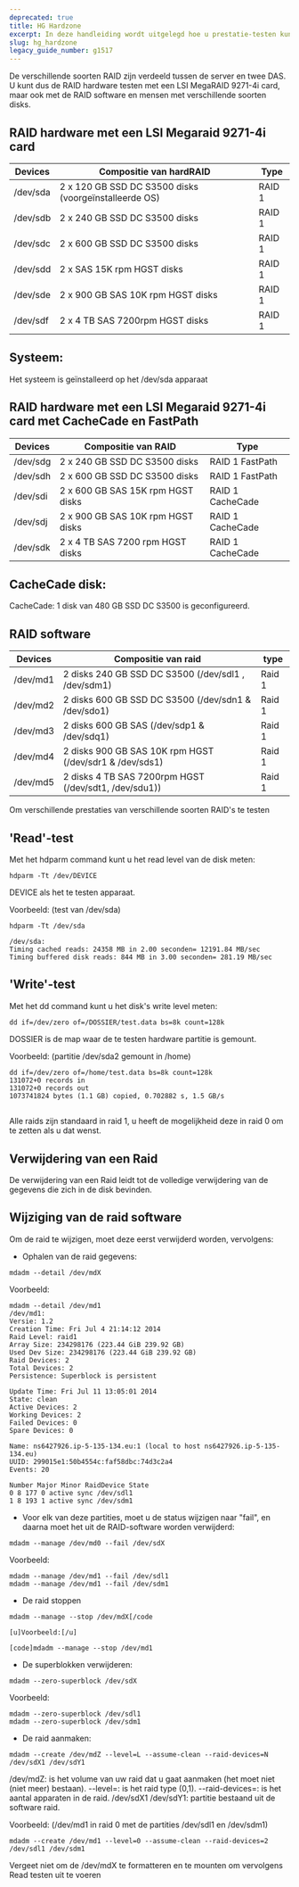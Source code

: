 ```yaml
---
deprecated: true
title: HG Hardzone
excerpt: In deze handleiding wordt uitgelegd hoe u prestatie-testen kunt uitvoeren op de HG Hardzone server.
slug: hg_hardzone
legacy_guide_number: g1517
---
```


De verschillende soorten RAID zijn verdeeld tussen de server en twee DAS. U kunt dus de RAID hardware testen met een LSI MegaRAID 9271-4i card, maar ook met de RAID software en mensen met verschillende soorten disks.

## RAID hardware met een LSI Megaraid 9271-4i card
|Devices|Compositie van hardRAID|Type|
|---|---|---|
|/dev/sda|2 x 120 GB SSD DC S3500 disks (voorgeïnstalleerde OS)|RAID 1|
|/dev/sdb|2 x 240 GB SSD DC S3500 disks|RAID 1|
|/dev/sdc|2 x 600 GB SSD DC S3500 disks|RAID 1|
|/dev/sdd|2 x SAS 15K rpm HGST disks|RAID 1|
|/dev/sde|2 x 900 GB SAS 10K rpm HGST disks|RAID 1|
|/dev/sdf|2 x 4 TB SAS 7200rpm HGST disks|RAID 1|



## Systeem:
Het systeem is geïnstalleerd op het /dev/sda apparaat


## RAID hardware met een LSI Megaraid 9271-4i card met CacheCade en FastPath
|Devices|Compositie van RAID|Type|
|---|---|---|
|/dev/sdg|2 x 240 GB SSD DC S3500 disks|RAID 1 FastPath|
|/dev/sdh|2 x 600 GB SSD DC S3500 disks|RAID 1 FastPath|
|/dev/sdi|2 x 600 GB SAS 15K rpm HGST disks|RAID 1 CacheCade|
|/dev/sdj|2 x 900 GB SAS 10K rpm HGST disks|RAID 1 CacheCade|
|/dev/sdk|2 x 4 TB SAS 7200 rpm HGST disks|RAID 1 CacheCade|



## CacheCade disk:
CacheCade: 1 disk van 480 GB SSD DC S3500 is geconfigureerd.


## RAID software
|Devices|Compositie van raid|type|
|---|---|---|
|/dev/md1|2 disks 240 GB SSD DC S3500 (/dev/sdl1 , /dev/sdm1)|Raid 1|
|/dev/md2|2 disks 600 GB SSD DC S3500 (/dev/sdn1 & /dev/sdo1)|Raid 1|
|/dev/md3|2 disks 600 GB SAS (/dev/sdp1 & /dev/sdq1)|Raid 1|
|/dev/md4|2 disks 900 GB SAS 10K rpm HGST (/dev/sdr1 & /dev/sds1)|Raid 1|
|/dev/md5|2 disks 4 TB SAS 7200rpm HGST (/dev/sdt1, /dev/sdu1))|Raid 1|



Om verschillende prestaties van verschillende soorten RAID's te testen

## 'Read'-test
Met het hdparm command kunt u het read level van de disk meten:


```
hdparm -Tt /dev/DEVICE
```


DEVICE als het te testen apparaat.

Voorbeeld: (test van /dev/sda)


```
hdparm -Tt /dev/sda

/dev/sda:
Timing cached reads: 24358 MB in 2.00 seconden= 12191.84 MB/sec
Timing buffered disk reads: 844 MB in 3.00 seconden= 281.19 MB/sec
```




## 'Write'-test
Met het dd command kunt u het disk's write level meten:


```
dd if=/dev/zero of=/DOSSIER/test.data bs=8k count=128k
```


DOSSIER is de map waar de te testen hardware partitie is gemount.

Voorbeeld: (partitie /dev/sda2 gemount in /home)


```
dd if=/dev/zero of=/home/test.data bs=8k count=128k
131072+0 records in
131072+0 records out
1073741824 bytes (1.1 GB) copied, 0.702882 s, 1.5 GB/s
```




## 
Alle raids zijn standaard in raid 1, u heeft de mogelijkheid deze in raid 0 om te zetten als u dat wenst.

## Verwijdering van een Raid
De verwijdering van een Raid leidt tot de volledige verwijdering van de gegevens die zich in de disk bevinden.


## Wijziging van de raid software
Om de raid te wijzigen, moet deze eerst verwijderd worden, vervolgens: 


- Ophalen van de raid gegevens:


```
mdadm --detail /dev/mdX
```


Voorbeeld:


```
mdadm --detail /dev/md1
/dev/md1:
Versie: 1.2
Creation Time: Fri Jul 4 21:14:12 2014
Raid Level: raid1
Array Size: 234298176 (223.44 GiB 239.92 GB)
Used Dev Size: 234298176 (223.44 GiB 239.92 GB)
Raid Devices: 2
Total Devices: 2
Persistence: Superblock is persistent

Update Time: Fri Jul 11 13:05:01 2014
State: clean
Active Devices: 2
Working Devices: 2
Failed Devices: 0
Spare Devices: 0

Name: ns6427926.ip-5-135-134.eu:1 (local to host ns6427926.ip-5-135-134.eu)
UUID: 299015e1:50b4554c:faf58dbc:74d3c2a4
Events: 20

Number Major Minor RaidDevice State
0 8 177 0 active sync /dev/sdl1
1 8 193 1 active sync /dev/sdm1
```


- Voor elk van deze partities, moet u de status wijzigen naar "fail", en daarna moet het uit de RAID-software worden verwijderd:


```
mdadm --manage /dev/md0 --fail /dev/sdX
```


Voorbeeld:


```
mdadm --manage /dev/md1 --fail /dev/sdl1
mdadm --manage /dev/md1 --fail /dev/sdm1
```


- De raid stoppen


```
mdadm --manage --stop /dev/mdX[/code

[u]Voorbeeld:[/u]

[code]mdadm --manage --stop /dev/md1
```


- De superblokken verwijderen:


```
mdadm --zero-superblock /dev/sdX
```


Voorbeeld:


```
mdadm --zero-superblock /dev/sdl1
mdadm --zero-superblock /dev/sdm1
```


- De raid aanmaken:


```
mdadm --create /dev/mdZ --level=L --assume-clean --raid-devices=N /dev/sdX1 /dev/sdY1
```


/dev/mdZ: is het volume van uw raid dat u gaat aanmaken (het moet niet (niet meer) bestaan).
--level=: is het raid type (0,1).
--raid-devices=: is het aantal apparaten in de raid.
/dev/sdX1 /dev/sdY1: partitie bestaand uit de software raid.

Voorbeeld: (/dev/md1 in raid 0 met de partities /dev/sdl1 en /dev/sdm1)


```
mdadm --create /dev/md1 --level=0 --assume-clean --raid-devices=2 /dev/sdl1 /dev/sdm1
```



Vergeet niet om de /dev/mdX te formatteren en te mounten om vervolgens Read testen uit te voeren

